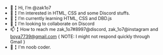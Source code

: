 - 👋 ╏ Hi, I’m @zak1o7
- 👀 ╏ I’m interested in HTML, CSS and some Discord stuffs.
- 🌱 ╏ I’m currently learning HTML, CSS and DBD.js
- 💞️ ╏ I’m looking to collaborate on Discord
- 📫 ╏ How to reach me zak_1o7#8997@discord, zak_1o7@instagram and boya7739@gmail.com { NOTE: I might not respond quickly through Gmail }
- 📢 ╏ I'm noob coder.

